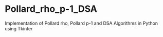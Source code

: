 # Pollard_rho_p-1_DSA

Implementation of Pollard rho, Pollard p-1 and DSA Algorithms in Python using Tkinter 

